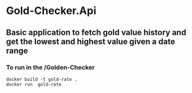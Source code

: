# Gold-Checker.Api

## Basic application to fetch gold value history and get the lowest and highest value given a date range

### To run in the /Golden-Checker 

```
docker build -t gold-rate .
docker run  gold-rate
```
